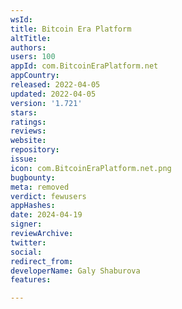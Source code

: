 ```yaml
---
wsId: 
title: Bitcoin Era Platform
altTitle: 
authors: 
users: 100
appId: com.BitcoinEraPlatform.net
appCountry: 
released: 2022-04-05
updated: 2022-04-05
version: '1.721'
stars: 
ratings: 
reviews: 
website: 
repository: 
issue: 
icon: com.BitcoinEraPlatform.net.png
bugbounty: 
meta: removed
verdict: fewusers
appHashes: 
date: 2024-04-19
signer: 
reviewArchive: 
twitter: 
social: 
redirect_from: 
developerName: Galy Shaburova
features: 

---
```


